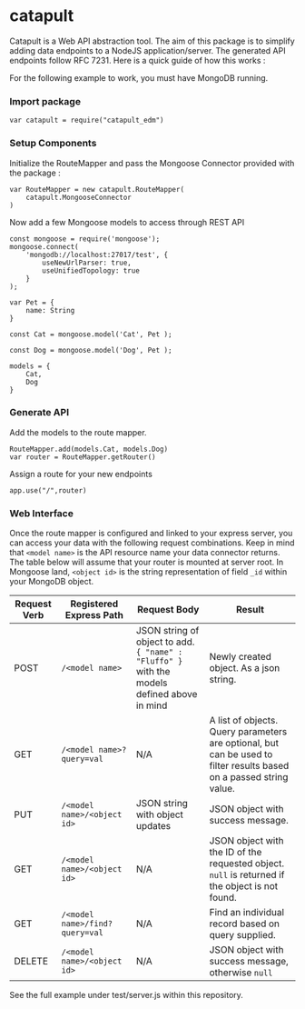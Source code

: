 
# catapult

Catapult is a Web API abstraction tool. The aim of this package is to simplify adding data endpoints to a NodeJS application/server. The generated API endpoints follow RFC 7231. Here is a quick guide of how this works :

For the following example to work, you must have MongoDB running.

### Import package

	var catapult = require("catapult_edm")


###  Setup Components

Initialize the RouteMapper and pass the Mongoose Connector provided with the package :

	var RouteMapper = new catapult.RouteMapper(
		catapult.MongooseConnector
	)

Now add a few Mongoose models to access through REST API

	const mongoose = require('mongoose');
	mongoose.connect(
	    'mongodb://localhost:27017/test', {
	        useNewUrlParser: true,
	        useUnifiedTopology: true
	    }
	);

	var Pet = { 
		name: String 
	}

	const Cat = mongoose.model('Cat', Pet );

	const Dog = mongoose.model('Dog', Pet );

	models = {
		Cat,
		Dog
	}

### Generate API

Add the models to the route mapper. 

	RouteMapper.add(models.Cat, models.Dog)
	var router = RouteMapper.getRouter()

Assign a route for your new endpoints 

	app.use("/",router)


### Web Interface

Once the route mapper is configured and linked to your express server, you can access your data with the following request combinations. Keep in mind that `<model name>` is the API resource name your data connector returns. The table below will assume that your router is mounted at server root. In Mongoose land, `<object id>` is the string representation of field `_id` within your MongoDB object.

|Request Verb | Registered Express Path | Request Body| Result |
|--|--| --| --|
| POST | `/<model name>`  | JSON string of object to add. `{ "name" : "Fluffo" }` with the models defined above in mind | Newly created object. As a json string. |
| GET  | `/<model name>?query=val` | N/A | A list of objects. Query parameters are optional, but can be used to filter results based on a passed string value.
| PUT  | `/<model name>/<object id>`  | JSON string with object updates | JSON object with success message.
| GET  | `/<model name>/<object id>` | N/A | JSON object with the ID of the requested object. `null` is returned if the object is not found.
| GET  | `/<model name>/find?query=val` | N/A | Find an individual record based on query supplied.
| DELETE  | `/<model name>/<object id>` | N/A | JSON object with success message, otherwise `null`


See the full example under test/server.js within this repository.